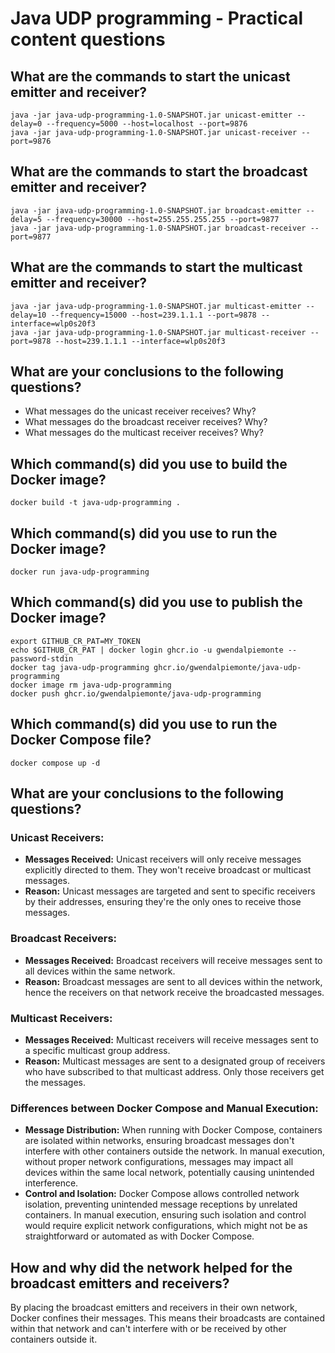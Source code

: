 # Java UDP programming - Practical content questions

## What are the commands to start the unicast emitter and receiver?
```shell
java -jar java-udp-programming-1.0-SNAPSHOT.jar unicast-emitter --delay=0 --frequency=5000 --host=localhost --port=9876
java -jar java-udp-programming-1.0-SNAPSHOT.jar unicast-receiver --port=9876
```

## What are the commands to start the broadcast emitter and receiver?
```shell
java -jar java-udp-programming-1.0-SNAPSHOT.jar broadcast-emitter --delay=5 --frequency=30000 --host=255.255.255.255 --port=9877
java -jar java-udp-programming-1.0-SNAPSHOT.jar broadcast-receiver --port=9877
```

## What are the commands to start the multicast emitter and receiver?
```shell
java -jar java-udp-programming-1.0-SNAPSHOT.jar multicast-emitter --delay=10 --frequency=15000 --host=239.1.1.1 --port=9878 --interface=wlp0s20f3
java -jar java-udp-programming-1.0-SNAPSHOT.jar multicast-receiver --port=9878 --host=239.1.1.1 --interface=wlp0s20f3
```

## What are your conclusions to the following questions?
- What messages do the unicast receiver receives? Why?
- What messages do the broadcast receiver receives? Why?
- What messages do the multicast receiver receives? Why?

## Which command(s) did you use to build the Docker image?
```shell
docker build -t java-udp-programming .
```

## Which command(s) did you use to run the Docker image?
```shell
docker run java-udp-programming
```

## Which command(s) did you use to publish the Docker image?
```shell
export GITHUB_CR_PAT=MY_TOKEN
echo $GITHUB_CR_PAT | docker login ghcr.io -u gwendalpiemonte --password-stdin
docker tag java-udp-programming ghcr.io/gwendalpiemonte/java-udp-programming
docker image rm java-udp-programming
docker push ghcr.io/gwendalpiemonte/java-udp-programming
```

## Which command(s) did you use to run the Docker Compose file?
```shell
docker compose up -d
```

## What are your conclusions to the following questions?
### Unicast Receivers:   
- **Messages Received:** Unicast receivers will only receive messages explicitly directed to them. They won't receive broadcast or multicast messages.
- **Reason:** Unicast messages are targeted and sent to specific receivers by their addresses, ensuring they're the only ones to receive those messages.

### Broadcast Receivers:   
- **Messages Received:** Broadcast receivers will receive messages sent to all devices within the same network.
- **Reason:** Broadcast messages are sent to all devices within the network, hence the receivers on that network receive the broadcasted messages.

### Multicast Receivers:   
- **Messages Received:** Multicast receivers will receive messages sent to a specific multicast group address.
- **Reason:** Multicast messages are sent to a designated group of receivers who have subscribed to that multicast address. Only those receivers get the messages.

### Differences between Docker Compose and Manual Execution:   
- **Message Distribution:** When running with Docker Compose, containers are isolated within networks, ensuring broadcast messages don't interfere with other containers outside the network. In manual execution, without proper network configurations, messages may impact all devices within the same local network, potentially causing unintended interference.
- **Control and Isolation:** Docker Compose allows controlled network isolation, preventing unintended message receptions by unrelated containers. In manual execution, ensuring such isolation and control would require explicit network configurations, which might not be as straightforward or automated as with Docker Compose.

## How and why did the network helped for the broadcast emitters and receivers?
By placing the broadcast emitters and receivers in their own network, Docker confines their messages. 
This means their broadcasts are contained within that network and can't interfere with or be received by other containers outside it.
